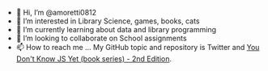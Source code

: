 - 👋 Hi, I’m @amoretti0812
- 👀 I’m interested in Library Science, games, books, cats
- 🌱 I’m currently learning about data and library programming
- 💞️ I’m looking to collaborate on School assignments
- 📫 How to reach me ...
My GitHub topic and repository is Twitter and [You Don't Know JS Yet (book series) - 2nd Edition](https://github.com/getify/You-Dont-Know-JS).

<!---
amoretti0812/amoretti0812 is a ✨ special ✨ repository because its `README.md` (this file) appears on your GitHub profile.
You can click the Preview link to take a look at your changes.
--->

